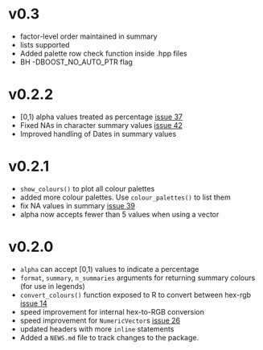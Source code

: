 # v0.3

* factor-level order maintained in summary
* lists supported
* Added palette row check function inside .hpp files 
* BH -DBOOST_NO_AUTO_PTR flag

# v0.2.2

* [0,1) alpha values treated as percentage [issue 37](https://github.com/SymbolixAU/colourvalues/issues/37)
* Fixed NAs in character summary values [issue 42](https://github.com/SymbolixAU/colourvalues/issues/42)
* Improved handling of Dates in summary values

# v0.2.1

* `show_colours()` to plot all colour palettes
* added more colour palettes. Use `colour_palettes()` to list them
* fix NA values in summary [issue 39](https://github.com/SymbolixAU/colourvalues/issues/39)
* alpha now accepts fewer than 5 values when using a vector

# v0.2.0

* `alpha` can accept [0,1) values to indicate a percentage
* `format`, `summary`, `n_summaries` arguments for returning summary colours (for use in legends)
* `convert_colours()` function exposed to R to convert between hex-rgb [issue 14](https://github.com/SymbolixAU/colourvalues/issues/14)
* speed improvement for internal hex-to-RGB conversion
* speed improvement for `NumericVector`s [issue 26](https://github.com/SymbolixAU/colourvalues/issues/26)
* updated headers with more `inline` statements
* Added a `NEWS.md` file to track changes to the package.
